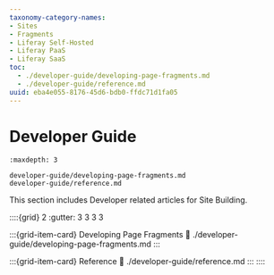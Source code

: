 ```yaml
---
taxonomy-category-names:
- Sites
- Fragments
- Liferay Self-Hosted
- Liferay PaaS
- Liferay SaaS
toc:
  - ./developer-guide/developing-page-fragments.md
  - ./developer-guide/reference.md
uuid: eba4e055-8176-45d6-bdb0-ffdc71d1fa05
---
```

# Developer Guide

```{toctree}
:maxdepth: 3

developer-guide/developing-page-fragments.md
developer-guide/reference.md
```

This section includes Developer related articles for Site Building.

::::{grid} 2
:gutter: 3 3 3 3

:::{grid-item-card} Developing Page Fragments
:link: ./developer-guide/developing-page-fragments.md
:::

:::{grid-item-card} Reference
:link: ./developer-guide/reference.md
:::
::::
